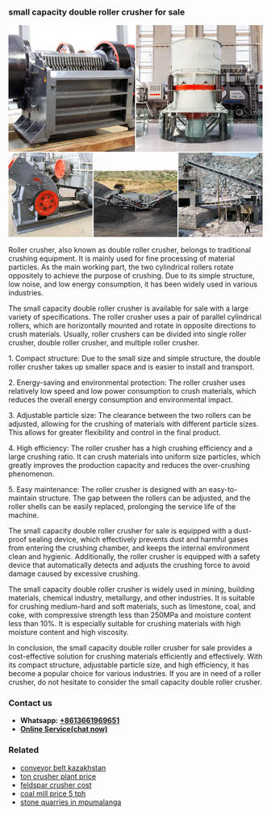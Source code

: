 <h3>small capacity double roller crusher for sale</h3><img src='1708498347.jpg' alt=''><p>Roller crusher, also known as double roller crusher, belongs to traditional crushing equipment. It is mainly used for fine processing of material particles. As the main working part, the two cylindrical rollers rotate oppositely to achieve the purpose of crushing. Due to its simple structure, low noise, and low energy consumption, it has been widely used in various industries.</p><p>The small capacity double roller crusher is available for sale with a large variety of specifications. The roller crusher uses a pair of parallel cylindrical rollers, which are horizontally mounted and rotate in opposite directions to crush materials. Usually, roller crushers can be divided into single roller crusher, double roller crusher, and multiple roller crusher.</p><p>1. Compact structure: Due to the small size and simple structure, the double roller crusher takes up smaller space and is easier to install and transport.</p><p>2. Energy-saving and environmental protection: The roller crusher uses relatively low speed and low power consumption to crush materials, which reduces the overall energy consumption and environmental impact.</p><p>3. Adjustable particle size: The clearance between the two rollers can be adjusted, allowing for the crushing of materials with different particle sizes. This allows for greater flexibility and control in the final product.</p><p>4. High efficiency: The roller crusher has a high crushing efficiency and a large crushing ratio. It can crush materials into uniform size particles, which greatly improves the production capacity and reduces the over-crushing phenomenon.</p><p>5. Easy maintenance: The roller crusher is designed with an easy-to-maintain structure. The gap between the rollers can be adjusted, and the roller shells can be easily replaced, prolonging the service life of the machine.</p><p>The small capacity double roller crusher for sale is equipped with a dust-proof sealing device, which effectively prevents dust and harmful gases from entering the crushing chamber, and keeps the internal environment clean and hygienic. Additionally, the roller crusher is equipped with a safety device that automatically detects and adjusts the crushing force to avoid damage caused by excessive crushing.</p><p>The small capacity double roller crusher is widely used in mining, building materials, chemical industry, metallurgy, and other industries. It is suitable for crushing medium-hard and soft materials, such as limestone, coal, and coke, with compressive strength less than 250MPa and moisture content less than 10%. It is especially suitable for crushing materials with high moisture content and high viscosity.</p><p>In conclusion, the small capacity double roller crusher for sale provides a cost-effective solution for crushing materials efficiently and effectively. With its compact structure, adjustable particle size, and high efficiency, it has become a popular choice for various industries. If you are in need of a roller crusher, do not hesitate to consider the small capacity double roller crusher.</p><h3>Contact us</h3><ul><li><strong>Whatsapp:&nbsp;<a href="https://wa.me/8613661969651">+8613661969651</a></strong></li><li><a href="https://swt.shibang-china.com/?git&amp;zhl&amp;small capacity double roller crusher for sale"><strong>Online Service(chat now)</strong></a></li></ul><h3>Related</h3><ul><li><a href='conveyor belt kazakhstan.md'>conveyor belt kazakhstan</a></li><li><a href='ton crusher plant price.md'>ton crusher plant price</a></li><li><a href='feldspar crusher cost.md'>feldspar crusher cost</a></li><li><a href='coal mill price 5 tph.md'>coal mill price 5 tph</a></li><li><a href='stone quarries in mpumalanga.md'>stone quarries in mpumalanga</a></li></ul>